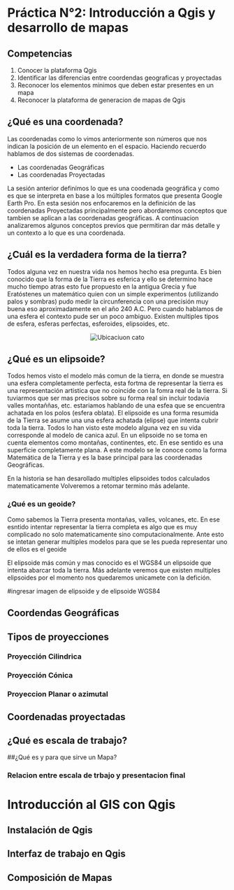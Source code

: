 # Práctica N°2: Introducción a Qgis y desarrollo de mapas

## Competencias

1. Conocer la plataforma Qgis
2. Identificar las diferencias entre coordendas geograficas y proyectadas
3. Reconocer los elementos minimos que deben estar presentes en un mapa
4. Reconocer la plataforma de generacion de mapas de Qgis

## ¿Qué es una coordenada?

Las coordenadas como lo vimos anteriormente son números que nos indican la posición de un elemento en el espacio. Haciendo recuerdo hablamos de dos sistemas de coordenadas. 

+ Las coordenadas Geográficas
+ Las coordenadas Proyectadas

La sesión anterior definímos lo que es una coodenada geográfica y como es que se interpreta en base a los múltiples formatos que presenta Google Earth Pro. En esta sesión nos enfocaremos en la definición de las coordenadas Proyectadas principalmente pero abordaremos conceptos que tambien se aplican a las coordenadas geográficas. A continuacion analizaremos algunos conceptos previos que permitiran dar más detalle y un contexto a lo que es una coordenada. 

## ¿Cuál es la verdadera forma de la tierra?

Todos alguna vez en nuestra vida nos hemos hecho esa pregunta. Es bien conocido que la forma de la Tierra es esferica y ello se determino hace mucho tiempo atras esto fue propuesto en la antigua Grecia y fue Eratóstenes un matemático quien con un simple experimentos (utilizando palos y sombras) pudo medir la circunferencia con una precisión muy buena eso aproximadamente en el año 240 A.C. Pero cuando hablamos de una esfera el contexto pude ser un poco ambiguo. 
Existen multiples tipos de esfera, esferas perfectas, esferoides, elipsoides, etc.

<p align="center">
  <img src="https://github.com/RealGuyab/Qgis/blob/main/Pr%C3%A1cticas/Practica_2/imagenes/esferas.png" alt="Ubicaciuon cato">

## ¿Qué es un elipsoide?

Todos hemos visto el modelo más comun de la tierra, en donde se muestra una esfera completamente perfecta, esta fortma de representar la tierra es una representación artistica que no coincide con la fomra real de la tierra. Si tuviarmos que ser mas precisos sobre su forma real sin incluir todavia valles montaññas, etc. estariamos hablando de una esfea que se encuentra achatada en los polos (esfera oblata). El elipsoide es una forma resumida de la Tierra se asume una una esfera achatada (elipse) que intenta cubrir toda la tierra. Todos lo han visto este modelo alguna vez en su vida corresponde al modelo de canica azul. En un elipsoide no se toma en cuenta elementos como montañas, continentes, etc. En ese sentido es una superficie completamente plana. A este modelo se le conoce como la forma Matemática de la Tierra y es la base principal para las coordenadas Geográficas.

En la historia se han desarollado multiples elipsoides todos calculados matematicamente Volveremos a retomar termino más adelante. 





### ¿Qué es un geoide?

Como sabemos la Tierra presenta montañas, valles, volcanes, etc. En ese esntido intentar representar la tierra completa es algo que es muy complicado no solo matematicamente sino computacionalmente. Ante esto se intetan generar multiples modelos para que se les pueda representar uno de ellos es el geoide



El elipsoide más común y mas conocido es el WGS84 un elipsoide que intenta abarcar toda la tierra. Más adelante veremos que existen multiples elipsoides por el momento nos quedaremos unicamete con la defición. 

#ingresar imagen de elipsoide y de elipsoide WGS84






## Coordendas Geográficas

## Tipos de proyecciones

### Proyección Cilindrica 

### Proyección Cónica

### Proyeccion Planar o azimutal

## Coordenadas proyectadas

## ¿Qué es escala de trabajo?

##¿Qué es y para que sirve un Mapa?

### Relacion entre escala de trbajo y presentacion final

# Introducción al GIS con Qgis 

## Instalación de Qgis

## Interfaz de trabajo en Qgis

## Composición de Mapas

